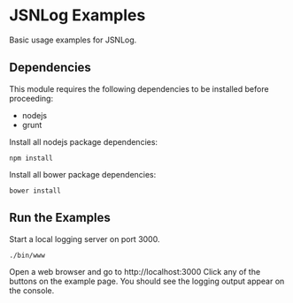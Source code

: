 JSNLog Examples
===============

Basic usage examples for JSNLog.


Dependencies
------------

This module requires the following dependencies to be installed before
proceeding:

  * nodejs
  * grunt
  
Install all nodejs package dependencies:

    npm install

Install all bower package dependencies:

    bower install


Run the Examples
----------------

Start a local logging server on port 3000.

    ./bin/www

Open a web browser and go to http://localhost:3000  Click any of the buttons on
the example page. You should see the logging output appear on the console.
